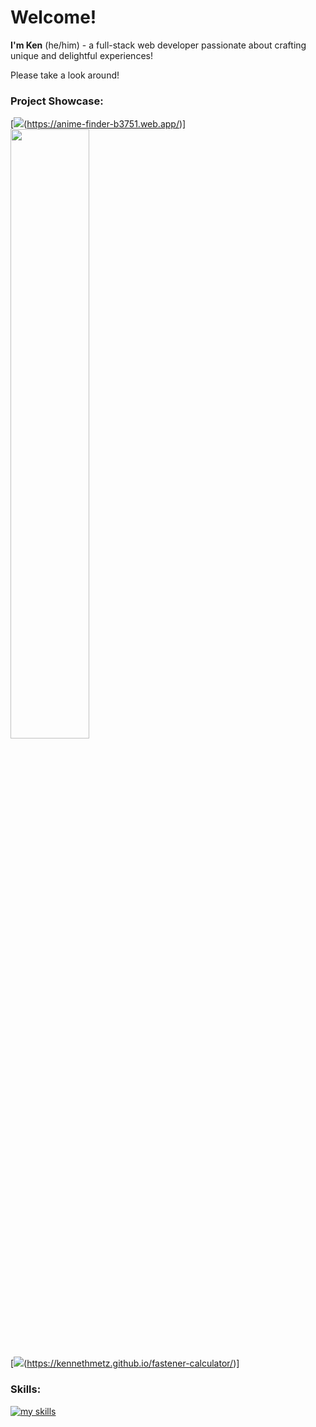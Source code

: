 # Welcome!

**I'm Ken** (he/him) - a full-stack web developer passionate about crafting unique and delightful experiences!

Please take a look around!

### Project Showcase:
[![](Edstour.gif)(https://anime-finder-b3751.web.app/)]
<img src="url(Edstour.gif)" width="50%"/>

[![](AAMA-TRONtour)(https://kennethmetz.github.io/fastener-calculator/)]

### Skills:
[![my skills](https://skillicons.dev/icons?i=react,materialui,nodejs,jest,js,css,html,firebase,mongodb,express,git)](#)

<!--

**KennethMetz/KennethMetz** is a ✨ _special_ ✨ repository because its `README.md` (this file) appears on your GitHub profile.

Here are some ideas to get you started:

- 🔭 I’m currently working on ...
- 🌱 I’m currently learning ...
- 👯 I’m looking to collaborate on ...
- 🤔 I’m looking for help with ...
- 💬 Ask me about ...
- 📫 How to reach me: ...
- 😄 Pronouns: ...
- ⚡ Fun fact: ...
-->
